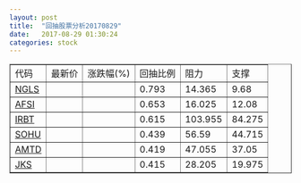 ```yaml
---
layout: post
title:  "回抽股票分析20170829"
date:   2017-08-29 01:30:24
categories: stock
---
```

<script type="text/javascript">
var stockList = []
stockList.push('gb_ngls');
stockList.push('gb_afsi');
stockList.push('gb_irbt');
stockList.push('gb_sohu');
stockList.push('gb_amtd');
stockList.push('gb_jks');
</script>
<table border="1">
 <tr>
 <td>代码</td>
 <td>最新价</td>
 <td>涨跌幅(%)</td>
 <td>回抽比例</td>
 <td>阻力</td>
 <td>支撑</td>
</tr>
  <tr id="ngls">
  <td><a href="http://stock.finance.sina.com.cn/usstock/quotes/NGLS.html" target="_blank">NGLS</a></td><td></td><td></td><td>0.793</td><td>14.365</td><td>9.68</td></tr>
  <tr id="afsi">
  <td><a href="http://stock.finance.sina.com.cn/usstock/quotes/AFSI.html" target="_blank">AFSI</a></td><td></td><td></td><td>0.653</td><td>16.025</td><td>12.08</td></tr>
  <tr id="irbt">
  <td><a href="http://stock.finance.sina.com.cn/usstock/quotes/IRBT.html" target="_blank">IRBT</a></td><td></td><td></td><td>0.615</td><td>103.955</td><td>84.275</td></tr>
  <tr id="sohu">
  <td><a href="http://stock.finance.sina.com.cn/usstock/quotes/SOHU.html" target="_blank">SOHU</a></td><td></td><td></td><td>0.439</td><td>56.59</td><td>44.715</td></tr>
  <tr id="amtd">
  <td><a href="http://stock.finance.sina.com.cn/usstock/quotes/AMTD.html" target="_blank">AMTD</a></td><td></td><td></td><td>0.419</td><td>47.055</td><td>37.05</td></tr>
  <tr id="jks">
  <td><a href="http://stock.finance.sina.com.cn/usstock/quotes/JKS.html" target="_blank">JKS</a></td><td></td><td></td><td>0.415</td><td>28.205</td><td>19.975</td></tr>
</table>
